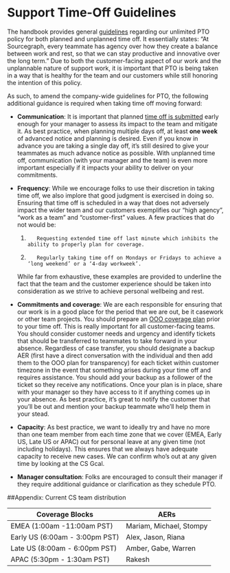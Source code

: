 # Support Time-Off Guidelines

The handbook provides general [guidelines](../../../../benefits-pay-perks/benefits-perks/time-off/submitting-time-off.md) regarding our unlimited PTO policy for both planned and unplanned time off. It essentially states: “At Sourcegraph, every teammate has agency over how they create a balance between work and rest, so that we can stay productive and innovative over the long term.” Due to both the customer-facing aspect of our work and the unplannable nature of support work, it is important that PTO is being taken in a way that is healthy for the team and our customers while still honoring the intention of this policy.

As such, to amend the company-wide guidelines for PTO, the following additional guidance is required when taking time off moving forward:

- **Communication**: It is important that planned [time off is submitted](https://handbook.sourcegraph.com/benefits-pay-perks/benefits-perks/time-off/submitting-time-off/#recording-paid-time-off-via-roots) early enough for your manager to assess its impact to the team and mitigate it. As best practice, when planning multiple days off, at least **one week** of advanced notice and planning is desired. Even if you know in advance you are taking a single day off, it’s still desired to give your teammates as much advance notice as possible. With unplanned time off, communication (with your manager and the team) is even more important especially if it impacts your ability to deliver on your commitments.

- **Frequency**: While we encourage folks to use their discretion in taking time off, we also implore that good judgment is exercised in doing so. Ensuring that time off is scheduled in a way that does not adversely impact the wider team and our customers exemplifies our “high agency”, “work as a team” and “customer-first” values. A few practices that do not would be:

  1.        Requesting extended time off last minute which inhibits the ability to properly plan for coverage.
  1.        Regularly taking time off on Mondays or Fridays to achieve a ‘long weekend’ or a ‘4-day workweek’.

  While far from exhaustive, these examples are provided to underline the fact that the team and the customer experience should be taken into consideration as we strive to achieve personal wellbeing and rest.

- **Commitments and coverage**: We are each responsible for ensuring that our work is in a good place for the period that we are out, be it casework or other team projects. You should prepare an [OOO coverage plan](https://docs.google.com/document/d/1_05tndaxSjKmvSCPwUvv6wdk0OfOuR86N9GU0eHDHFI/edit#heading=h.l5yi1seiwyl1) prior to your time off. This is really important for all customer-facing teams. You should consider customer needs and urgency and identify tickets that should be transferred to teammates to take forward in your absence. Regardless of case transfer, you should designate a backup AER (first have a direct conversation with the individual and then add them to the OOO plan for transparency) for each ticket within customer timezone in the event that something arises during your time off and requires assistance. You should add your backup as a follower of the ticket so they receive any notifications. Once your plan is in place, share with your manager so they have access to it if anything comes up in your absence. As best practice, it’s great to notify the customer that you’ll be out and mention your backup teammate who’ll help them in your stead.

- **Capacity**: As best practice, we want to ideally try and have no more than one team member from each time zone that we cover (EMEA, Early US, Late US or APAC) out for personal leave at any given time (not including holidays). This ensures that we always have adequate capacity to receive new cases. We can confirm who’s out at any given time by looking at the CS Gcal.

- **Manager consultation**: Folks are encouraged to consult their manager if they require additional guidance or clarification as they schedule PTO.

##Appendix: Current CS team distribution

| Coverage Blocks                | AERs                    |
| ------------------------------ | ----------------------- |
| EMEA (1:00am -11:00am PST)     | Mariam, Michael, Stompy |
| Early US (6:00am - 3:00pm PST) | Alex, Jason, Riana      |
| Late US (8:00am - 6:00pm PST)  | Amber, Gabe, Warren     |
| APAC (5:30pm - 1:30am PST)     | Rakesh                  |
